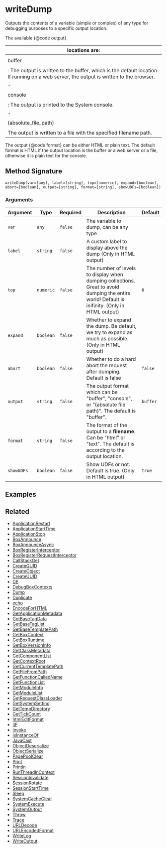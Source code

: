 # writeDump

Outputs the contents of a variable (simple or complex) of any type for debugging purposes to a specific output location.

The available {@code output}

| locations are:                                                                                                                          |
| --------------------------------------------------------------------------------------------------------------------------------------- |
|                                                                                                                                         |
| buffer                                                                                                                                  |
|                                                                                                                                         |
| : The output is written to the buffer, which is the default location. If running on a web server, the output is written to the browser. |
| -                                                                                                                                       |
|                                                                                                                                         |
| console                                                                                                                                 |
|                                                                                                                                         |
| : The output is printed to the System console.                                                                                          |
| -                                                                                                                                       |
|                                                                                                                                         |
| {absolute\_file\_path}                                                                                                                  |
|                                                                                                                                         |
| The output is written to a file with the specified filename path.                                                                       |

The output {@code format} can be either HTML or plain text. The default format is HTML if the output location is the buffer or a web server or a file, otherwise it is plain text for the console.

## Method Signature

```
writeDump(var=[any], label=[string], top=[numeric], expand=[boolean], abort=[boolean], output=[string], format=[string], showUDFs=[boolean])
```

### Arguments

| Argument   | Type      | Required | Description                                                                                                                                    | Default  |
| ---------- | --------- | -------- | ---------------------------------------------------------------------------------------------------------------------------------------------- | -------- |
| `var`      | `any`     | `false`  | The variable to dump, can be any type                                                                                                          |          |
| `label`    | `string`  | `false`  | A custom label to display above the dump (Only in HTML output)                                                                                 |          |
| `top`      | `numeric` | `false`  | The number of levels to display when dumping collections. Great to avoid dumping the entire world! Default is inifinity. (Only in HTML output) | `0`      |
| `expand`   | `boolean` | `false`  | Whether to expand the dump. Be default, we try to expand as much as possible. (Only in HTML output)                                            |          |
| `abort`    | `boolean` | `false`  | Whether to do a hard abort the request after dumping. Default is false                                                                         | `false`  |
| `output`   | `string`  | `false`  | The output format which can be "buffer", "console", or "{absolute file path}". The default is "buffer".                                        | `buffer` |
| `format`   | `string`  | `false`  | The format of the output to a **filename**. Can be "html" or "text". The default is according to the output location.                          |          |
| `showUDFs` | `boolean` | `false`  | Show UDFs or not. Default is true. (Only in HTML output)                                                                                       | `true`   |

## Examples

## Related

* [ApplicationRestart](ApplicationRestart.md)
* [ApplicationStartTime](ApplicationStartTime.md)
* [ApplicationStop](ApplicationStop.md)
* [BoxAnnounce](BoxAnnounce.md)
* [BoxAnnounceAsync](BoxAnnounceAsync.md)
* [BoxRegisterInterceptor](BoxRegisterInterceptor.md)
* [BoxRegisterRequestInterceptor](BoxRegisterRequestInterceptor.md)
* [CallStackGet](CallStackGet.md)
* [CreateGUID](CreateGUID.md)
* [CreateObject](CreateObject.md)
* [CreateUUID](CreateUUID.md)
* [DE](DE.md)
* [DebugBoxContexts](DebugBoxContexts.md)
* [Dump](Dump.md)
* [Duplicate](Duplicate.md)
* [echo](echo.md)
* [EncodeForHTML](EncodeForHTML.md)
* [GetApplicationMetadata](GetApplicationMetadata.md)
* [GetBaseTagData](GetBaseTagData.md)
* [GetBaseTagList](GetBaseTagList.md)
* [GetBaseTemplatePath](GetBaseTemplatePath.md)
* [GetBoxContext](GetBoxContext.md)
* [GetBoxRuntime](GetBoxRuntime.md)
* [GetBoxVersionInfo](GetBoxVersionInfo.md)
* [GetClassMetadata](GetClassMetadata.md)
* [GetComponentList](GetComponentList.md)
* [GetContextRoot](GetContextRoot.md)
* [GetCurrentTemplatePath](GetCurrentTemplatePath.md)
* [GetFileFromPath](GetFileFromPath.md)
* [GetFunctionCalledName](GetFunctionCalledName.md)
* [GetFunctionList](GetFunctionList.md)
* [GetModuleInfo](GetModuleInfo.md)
* [GetModuleList](GetModuleList.md)
* [GetRequestClassLoader](GetRequestClassLoader.md)
* [GetSystemSetting](GetSystemSetting.md)
* [GetTempDirectory](GetTempDirectory.md)
* [GetTickCount](GetTickCount.md)
* [htmlEditFormat](htmlEditFormat.md)
* [IIF](IIF.md)
* [Invoke](Invoke.md)
* [IsInstanceOf](IsInstanceOf.md)
* [JavaCast](JavaCast.md)
* [ObjectDeserialize](ObjectDeserialize.md)
* [ObjectSerialize](ObjectSerialize.md)
* [PagePoolClear](PagePoolClear.md)
* [Print](Print.md)
* [Println](Println.md)
* [RunThreadInContext](RunThreadInContext.md)
* [SessionInvalidate](SessionInvalidate.md)
* [SessionRotate](SessionRotate.md)
* [SessionStartTime](SessionStartTime.md)
* [Sleep](Sleep.md)
* [SystemCacheClear](SystemCacheClear.md)
* [SystemExecute](SystemExecute.md)
* [SystemOutput](SystemOutput.md)
* [Throw](Throw.md)
* [Trace](Trace.md)
* [URLDecode](URLDecode.md)
* [URLEncodedFormat](URLEncodedFormat.md)
* [WriteLog](WriteLog.md)
* [WriteOutput](WriteOutput.md)
